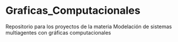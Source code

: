 # Graficas_Computacionales
Repositorio para los proyectos de la materia Modelación de sistemas multiagentes con gráficas computacionales
